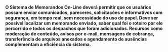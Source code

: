 <b>O Sistema de Memorandos On-Line deverá permitir que os usuários possam enviar comunicados, pareceres, solicitações e informativos com segurança, em tempo real, sem necessidade do uso de papel. Deve ser possível localizar um memorando enviado, saber qual foi o roteiro por ele percorrido e todos os despachos que foram adicionados. Recursos como moderação de conteúdo, avisos por e-mail, mensagens de cobrança, transferência de arquivos anexados e agendamento de ausências complementam a eficiência do sistema.</b>
